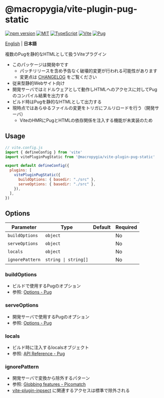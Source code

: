 # @macropygia/vite-plugin-pug-static

[![npm version](https://img.shields.io/npm/v/@macropygia/vite-plugin-pug-static.svg?style=flat-square)](https://www.npmjs.com/package/@macropygia/vite-plugin-pug-static)
[![MIT](https://img.shields.io/npm/l/@macropygia/vite-plugin-pug-static?style=flat-square)](./LICENSE)
[![TypeScript](https://img.shields.io/badge/TypeScript-3178c6?style=flat-square&logo=typescript&logoColor=white)](https://www.typescriptlang.org/)
[![Vite](https://img.shields.io/badge/Vite-646cff?style=flat-square&logo=Vite&logoColor=white)](https://vitejs.dev/)
[![Pug](https://img.shields.io/badge/Pug-a86454?style=flat-square&logo=pug&logoColor=white)](https://pugjs.org/)

[English](README.md) | **日本語**

複数のPugを静的なHTMLとして扱うViteプラグイン

- このパッケージは開発中です
    - パッチリリースを含め予告なく破壊的変更が行われる可能性があります
    - 変更点は [CHANGELOG](CHANGELOG.md) をご覧ください
- 従来型静的Webサイト向け
- 開発サーバではミドルウェアとして動作しHTMLへのアクセスに対してPugのコンパイル結果を出力する
- ビルド時はPugを静的なHTMLとして出力する
- 現時点ではあらゆるファイルの変更をトリガにフルリロードを行う（開発サーバ）
    - ViteのHMRにPugとHTMLの依存関係を注入する機能が未実装のため

## Usage

```js
// vite.config.js
import { defineConfig } from 'vite'
import vitePluginPugStatic from '@macropygia/vite-plugin-pug-static'

export default defineConfig({
  plugins: [
    vitePluginPugStatic({
      buildOptions: { basedir: "./src" },
      serveOptions: { basedir: "./src" },
    }),
  ],
})
```

## Options

| Parameter       | Type                 | Default | Required |
| --------------- | -------------------- | ------- | -------- |
| `buildOptions`  | `object`             |         | No       |
| `serveOptions`  | `object`             |         | No       |
| `locals`        | `object`             |         | No       |
| `ignorePattern` | `string \| string[]` |         | No       |

### buildOptions

- ビルドで使用するPugのオプション
- 参照: [Options - Pug](https://pugjs.org/api/reference.html#options)

### serveOptions

- 開発サーバで使用するPugのオプション
- 参照: [Options - Pug](https://pugjs.org/api/reference.html#options)

### locals

- ビルド時に注入するlocalsオブジェクト
- 参照: [API Reference - Pug](https://pugjs.org/api/reference.html#pugcompilesource-options)

### ignorePattern

- 開発サーバで変換から除外するパターン
- 参照: [Globbing features - Picomatch](https://github.com/micromatch/picomatch#globbing-features)
- [vite-plugin-inpsect](https://www.npmjs.com/package/vite-plugin-inspect) に関連するアクセスは標準で除外される
